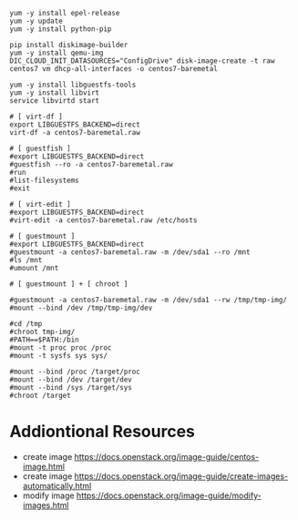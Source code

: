 ```
yum -y install epel-release
yum -y update
yum -y install python-pip

pip install diskimage-builder
yum -y install qemu-img
DIC_CLOUD_INIT_DATASOURCES="ConfigDrive" disk-image-create -t raw centos7 vm dhcp-all-interfaces -o centos7-baremetal

yum -y install libguestfs-tools
yum -y install libvirt
service libvirtd start

# [ virt-df ] 
export LIBGUESTFS_BACKEND=direct
virt-df -a centos7-baremetal.raw

# [ guestfish ]
#export LIBGUESTFS_BACKEND=direct
#guestfish --ro -a centos7-baremetal.raw
#run
#list-filesystems
#exit

# [ virt-edit ]
#export LIBGUESTFS_BACKEND=direct
#virt-edit -a centos7-baremetal.raw /etc/hosts

# [ guestmount ]
#export LIBGUESTFS_BACKEND=direct
#guestmount -a centos7-baremetal.raw -m /dev/sda1 --ro /mnt
#ls /mnt
#umount /mnt

# [ guestmount ] + [ chroot ]

#guestmount -a centos7-baremetal.raw -m /dev/sda1 --rw /tmp/tmp-img/
#mount --bind /dev /tmp/tmp-img/dev

#cd /tmp
#chroot tmp-img/
#PATH==$PATH:/bin
#mount -t proc proc /proc
#mount -t sysfs sys sys/

#mount --bind /proc /target/proc
#mount --bind /dev /target/dev
#mount --bind /sys /target/sys
#chroot /target
```

# Addiontional Resources

* create image https://docs.openstack.org/image-guide/centos-image.html
* create image https://docs.openstack.org/image-guide/create-images-automatically.html
* modify image https://docs.openstack.org/image-guide/modify-images.html
